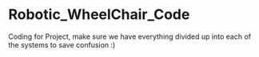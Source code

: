 # Robotic_WheelChair_Code
Coding for Project, make sure we have everything divided up into each of the systems to save confusion :)
